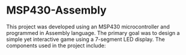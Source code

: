 # MSP430-Assembly
This project was developed using an MSP430 microcontroller and programmed in Assembly language. The primary goal was to design a simple yet interactive game using a 7-segment LED display. The components used in the project include:
